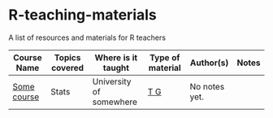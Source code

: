# R-teaching-materials
A list of resources and materials for R teachers



| Course Name | Topics covered | Where is it taught | Type of material | Author(s) | Notes | 
|------|------|------|------|------|------|
| [Some course](https://github.com/) | Stats | University of somewhere | [T G](http://r-statistics.com/) | No notes yet. |
